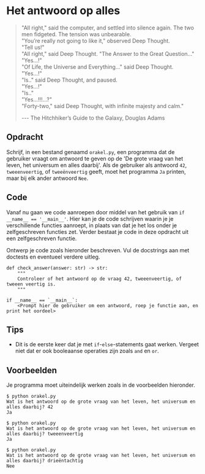 # Het antwoord op alles

> "All right," said the computer, and settled into silence again. The two men fidgeted. The tension was unbearable.  
> "You’re really not going to like it," observed Deep Thought.  
> "Tell us!"  
> "All right," said Deep Thought. "The Answer to the Great Question…"  
> "Yes...!"  
> "Of Life, the Universe and Everything…" said Deep Thought.  
> "Yes...!"  
> "Is.." said Deep Thought, and paused.  
> "Yes...!"  
> "Is.."  
> "Yes...!!!...?"  
> "Forty-two," said Deep Thought, with infinite majesty and calm."
>
> --- The Hitchhiker’s Guide to the Galaxy, Douglas Adams

## Opdracht

Schrijf, in een bestand genaamd `orakel.py`, een programma dat de gebruiker vraagt om antwoord te geven op de 'De grote vraag van het leven, het universum en alles daarbij'.
Als de gebruiker als antwoord `42`, `tweeenveertig`, of `tweeënveertig` geeft, moet het programma `Ja` printen, maar bij elk ander antwoord `Nee`.

## Code

Vanaf nu gaan we code aanroepen door middel van het gebruik van `if __name__ == '__main__'`.
Hier kan je de code schrijven waarin je je verschillende functies aanroept, in plaats van dat je het los onder je zelfgeschreven functies zet.
Verder bestaat je code in deze opdracht uit een zelfgeschreven functie.

Ontwerp je code zoals hieronder beschreven. Vul de docstrings aan met doctests en eventueel verdere uitleg.

    def check_answer(answer: str) -> str:
        """
        Controleer of het antwoord op de vraag 42, tweeenveertig, of tweeen veertig is.
        """

    if __name__ == `__main__`:
        <Prompt hier de gebruiker om een antwoord, roep je functie aan, en print het oordeel>

## Tips

* Dit is de eerste keer dat je met `if`-`else`-statements gaat werken. Vergeet niet dat er ook booleaanse operaties zijn zoals `and` en `or`.

## Voorbeelden

Je programma moet uiteindelijk werken zoals in de voorbeelden hieronder.

    $ python orakel.py
    Wat is het antwoord op de grote vraag van het leven, het universum en alles daarbij? 42
    Ja

    $ python orakel.py
    Wat is het antwoord op de grote vraag van het leven, het universum en alles daarbij? tweeenveertig
    Ja

    $ python orakel.py
    Wat is het antwoord op de grote vraag van het leven, het universum en alles daarbij? drieëntachtig
    Nee

